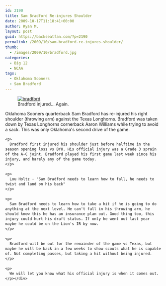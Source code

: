 ```yaml
---
id: 2190
title: Sam Bradford Re-injures Shoulder
date: 2009-10-17T11:18:41+00:00
author: Ryan M.
layout: post
guid: https://backseatfan.com/?p=2190
permalink: /2009/10/sam-bradford-re-injures-shoulder/
thumb:
  - /images/2009/10/bradford.jpg
categories:
  - Big 12
  - NCAA
tags:
  - Oklahoma Sooners
  - Sam Bradford
---
```


<div class="entry">
  <figure id="attachment_2191" style="width: 434px" class="wp-caption aligncenter"><a href="/images/2009/10/bradford.jpg"><img class="size-full wp-image-2191" title="bradford" src="/images/2009/10/bradford.jpg" alt="bradford" width="434" height="260" srcset="/images/2009/10/bradford.jpg 620w, /images/2009/10/bradford-300x180.jpg 300w" sizes="(max-width: 434px) 100vw, 434px" /></a><figcaption class="wp-caption-text">Bradford injured... Again.</figcaption></figure>

  <p style="text-align: center;">
    <p>
      Oklahoma Sooners quarterback Sam Bradford has re-injured his right shoulder (throwing arm) against the Texas Longhorns. Bradford was taken down by Texas Longhorns cornerback Aaron Williams while trying to avoid a sack. This was only Oklahoma's second drive of the game.
    </p>

    <p>
      Bradford first injured his shoulder just before halftime in the season opening loss vs BYU. His official injury was a Grade 3 sprain of the A-C joint. Bradford played his first game last week since his injury, and barely any of the game today.
    </p>

    <p>
      Lou Holtz - "Sam Bradford needs to learn how to fall, he needs to twist and land on his back"
    </p>

    <p>
      Sam Bradford needs to learn how to take a hit if he is going to do anything at the next level. He can't fall in his throwing arm, he should know this he has an insurance plan out. Good thing too, this injury could hurt his draft status. If only he went out last year maybe he could be on the Lion's IR by now.
    </p>

    <p>
      Bradford will be out for the remainder of the game vs Texas, but maybe he will be back in a few weeks to show scouts what he is capable of. Not completing passes, but taking a hit without being injured.
    </p>

    <p>
      We will let you know what his official injury is when it comes out.
    </p></div>
